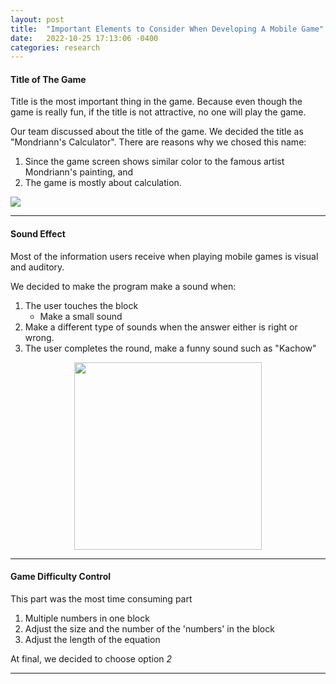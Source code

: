 ```yaml
---
layout: post
title:  "Important Elements to Consider When Developing A Mobile Game"
date:   2022-10-25 17:13:06 -0400
categories: research
---
```


#### Title of The Game

Title is the most important thing in the game. Because even though the game is really fun, if the title is not attractive, no one will play the game.

Our team discussed about the title of the game. We decided the title as "Mondriann's Calculator". There are reasons why we chosed this name:

1. Since the game screen shows similar color to the famous artist Mondriann's painting, and
2. The game is mostly about calculation.

<img src="/devblog/assets/mondriann.png" width=”300” height=”300” style="display: block; margin: 0 auto"/>

---

#### Sound Effect

Most of the information users receive when playing mobile games is visual and auditory.

We decided to make the program make a sound when:

1. The user touches the block
    - Make a small sound
2. Make a different type of sounds when the answer either is right or wrong.
3. The user completes the round, make a funny sound such as "Kachow"

<img src="/devblog/assets/sound-effect-image.png" width="300" height="300" style="display: block; margin: 0 auto"/>

---

#### Game Difficulty Control

This part was the most time consuming part

1. Multiple numbers in one block
2. Adjust the size and the number of the 'numbers' in the block
3. Adjust the length of the equation

At final, we decided to choose option *2*

---
